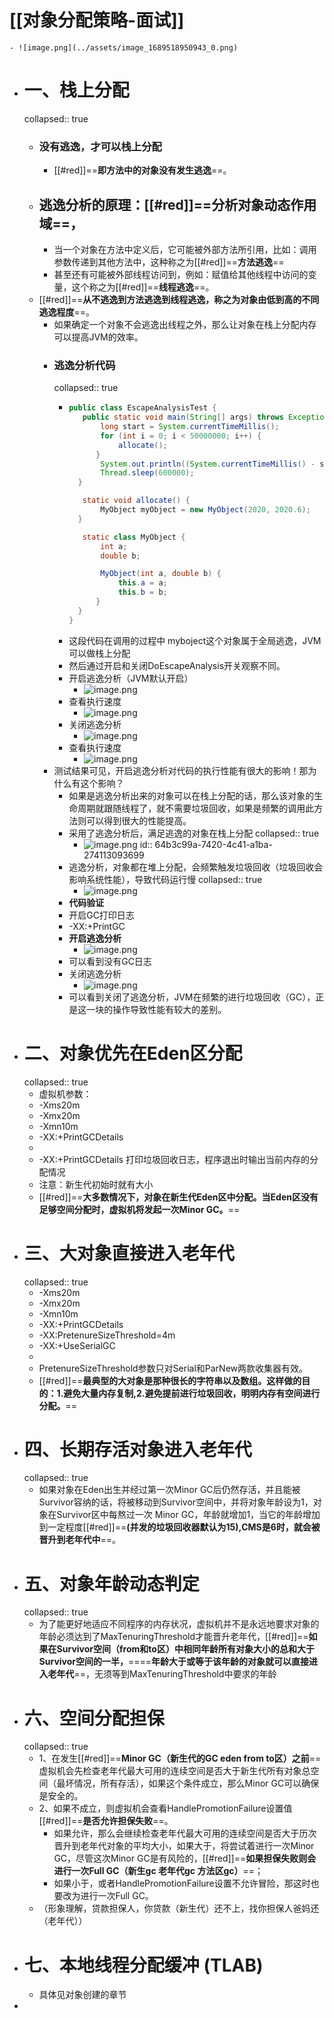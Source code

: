 # [[对象分配策略-面试]]
	- ![image.png](../assets/image_1689518950943_0.png)
- # **一、栈上分配**
  collapsed:: true
	- ### 没有逃逸，才可以栈上分配
		- [[#red]]==**即方法中的对象没有发生逃逸**==。
	- ## 逃逸分析的原理：[[#red]]==**分析对象动态作用域**==，
		- 当一个对象在方法中定义后，它可能被外部方法所引用，比如：调用参数传递到其他方法中，这种称之为[[#red]]==**方法逃逸**==
		- 甚至还有可能被外部线程访问到，例如：赋值给其他线程中访问的变量，这个称之为[[#red]]==**线程逃逸**==。
	- [[#red]]==**从不逃逸到方法逃逸到线程逃逸，称之为对象由低到高的不同逃逸程度**==。
		- 如果确定一个对象不会逃逸出线程之外，那么让对象在栈上分配内存可以提高JVM的效率。
		- ### **逃逸分析代码**
		  collapsed:: true
			- ```java
			  public class EscapeAnalysisTest {
			     public static void main(String[] args) throws Exception {
			         long start = System.currentTimeMillis();
			         for (int i = 0; i < 50000000; i++) {
			             allocate();
			        }
			         System.out.println((System.currentTimeMillis() - start) + " ms");
			         Thread.sleep(600000);
			    }
			  
			     static void allocate() {
			         MyObject myObject = new MyObject(2020, 2020.6);
			    }
			  
			     static class MyObject {
			         int a;
			         double b;
			  
			         MyObject(int a, double b) {
			             this.a = a;
			             this.b = b;
			        }
			    }
			  }
			  ```
			- 这段代码在调用的过程中 myboject这个对象属于全局逃逸，JVM可以做栈上分配
			- 然后通过开启和关闭DoEscapeAnalysis开关观察不同。
			- 开启逃逸分析（JVM默认开启）
				- ![image.png](../assets/image_1689503982277_0.png)
			- 查看执行速度
				- ![image.png](../assets/image_1689504003603_0.png)
			- 关闭逃逸分析
				- ![image.png](../assets/image_1689504016033_0.png)
			- 查看执行速度
				- ![image.png](../assets/image_1689504110753_0.png)
		- 测试结果可见，开启逃逸分析对代码的执行性能有很大的影响！那为什么有这个影响？
			- 如果是逃逸分析出来的对象可以在栈上分配的话，那么该对象的生命周期就跟随线程了，就不需要垃圾回收，如果是频繁的调用此方法则可以得到很大的性能提高。
			- 采用了逃逸分析后，满足逃逸的对象在栈上分配
			  collapsed:: true
				- ![image.png](../assets/image_1689504155452_0.png)
				  id:: 64b3c99a-7420-4c41-a1ba-274113093699
			- 逃逸分析，对象都在堆上分配，会频繁触发垃圾回收（垃圾回收会影响系统性能），导致代码运行慢
			  collapsed:: true
				- ![image.png](../assets/image_1689504169799_0.png)
			- **代码验证**
			- 开启GC打印日志
			- -XX:+PrintGC
			- **开启逃逸分析**
				- ![image.png](../assets/image_1689504189985_0.png)
			- 可以看到没有GC日志
			- 关闭逃逸分析
				- ![image.png](../assets/image_1689504202381_0.png)
			- 可以看到关闭了逃逸分析，JVM在频繁的进行垃圾回收（GC），正是这一块的操作导致性能有较大的差别。
- # 二、**对象优先在Eden区分配**
  collapsed:: true
	- 虚拟机参数：
	- -Xms20m
	- -Xmx20m
	- -Xmn10m
	- -XX:+PrintGCDetails
	-
	- -XX:+PrintGCDetails 打印垃圾回收日志，程序退出时输出当前内存的分配情况
	- 注意：新生代初始时就有大小
	- [[#red]]==**大多数情况下，对象在新生代Eden区中分配。当Eden区没有足够空间分配时，虚拟机将发起一次Minor GC。**==
- # **三、大对象直接进入老年代**
  collapsed:: true
	- -Xms20m
	- -Xmx20m
	- -Xmn10m
	- -XX:+PrintGCDetails
	- -XX:PretenureSizeThreshold=4m
	- -XX:+UseSerialGC
	-
	- PretenureSizeThreshold参数只对Serial和ParNew两款收集器有效。
	- [[#red]]==**最典型的大对象是那种很长的字符串以及数组。这样做的目的：1.避免大量内存复制,2.避免提前进行垃圾回收，明明内存有空间进行分配。**==
- # 四、**长期存活对象进入老年代**
  collapsed:: true
	- 如果对象在Eden出生并经过第一次Minor GC后仍然存活，并且能被Survivor容纳的话，将被移动到Survivor空间中，并将对象年龄设为1，对象在Survivor区中每熬过一次 Minor GC，年龄就增加1，当它的年龄增加到一定程度[[#red]]==**(并发的垃圾回收器默认为15),CMS是6时，就会被晋升到老年代中**==。
- # **五、对象年龄动态判定**
  collapsed:: true
	- 为了能更好地适应不同程序的内存状况，虚拟机并不是永远地要求对象的年龄必须达到了MaxTenuringThreshold才能晋升老年代，[[#red]]==**如果在Survivor空间（from和to区）中相同年龄所有对象大小的总和大于Survivor空间的一半，**====**年龄大于或等于该年龄的对象就可以直接进入老年代**==，无须等到MaxTenuringThreshold中要求的年龄
- # 六、**空间分配担保**
  collapsed:: true
	- 1、在发生[[#red]]==**Minor GC（新生代的GC eden from to区）之前**==虚拟机会先检查老年代最大可用的连续空间是否大于新生代所有对象总空间（最坏情况，所有存活），如果这个条件成立，那么Minor GC可以确保是安全的。
	- 2、如果不成立，则虚拟机会查看HandlePromotionFailure设置值[[#red]]==**是否允许担保失败**==。
		- 如果允许，那么会继续检查老年代最大可用的连续空间是否大于历次晋升到老年代对象的平均大小，如果大于，将尝试着进行一次Minor GC，尽管这次Minor GC是有风险的，[[#red]]==**如果担保失败则会进行一次Full GC（新生gc 老年代gc 方法区gc）**==；
		- 如果小于，或者HandlePromotionFailure设置不允许冒险，那这时也要改为进行一次Full GC。
	- （形象理解，贷款担保人，你贷款（新生代）还不上，找你担保人爸妈还（老年代））
- # 七、**本地线程分配缓冲** **(TLAB)**
	- 具体见对象创建的章节
-